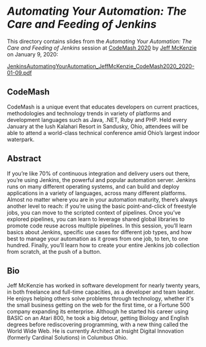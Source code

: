 # *Automating Your Automation: The Care and Feeding of Jenkins*
This directory contains slides from the *Automating Your Automation: The Care and Feeding of Jenkins* session at [CodeMash 2020](http://www.codemash.org/) by [Jeff McKenzie](http://www.codemash.org/speaker-details/?id=b912632d-9770-4a0c-a028-9ec5c9a2e023) on January 9, 2020:

[JenkinsAutomatingYourAutomation_JeffMcKenzie_CodeMash2020_2020-01-09.pdf](https://github.com/mcknz/CodeMash-2020/JenkinsAutomatingYourAutomation/JenkinsAutomatingYourAutomation_JeffMcKenzie_CodeMash2020_2020-01-09.pdf)

## CodeMash
CodeMash is a unique event that educates developers on current practices, methodologies and technology trends in variety of platforms and development languages such as Java, .NET, Ruby and PHP. Held every January at the lush Kalahari Resort in Sandusky, Ohio, attendees will be able to attend a world-class technical conference amid Ohio’s largest indoor waterpark.

## Abstract
If you’re like 70% of continuous integration and delivery users out there, you’re using Jenkins, the powerful and popular automation server. Jenkins runs on many different operating systems, and can build and deploy applications in a variety of languages, across many different platforms. Almost no matter where you are in your automation maturity, there’s always another level to reach: if you’re using the basic point-and-click of freestyle jobs, you can move to the scripted context of pipelines. Once you’ve explored pipelines, you can learn to leverage shared global libraries to promote code reuse across multiple pipelines. In this session, you’ll learn basics about Jenkins, specific use cases for different job types, and how best to manage your automation as it grows from one job, to ten, to one hundred. Finally, you’ll learn how to create your entire Jenkins job collection from scratch, at the push of a button.

## Bio
Jeff McKenzie has worked in software development for nearly twenty years, in both freelance and full-time capacities, as a developer and team leader. He enjoys helping others solve problems through technology, whether it's the small business getting on the web for the first time, or a Fortune 500 company expanding its enterprise. Although he started his career using BASIC on an Atari 800, he took a big detour, getting Biology and English degrees before rediscovering programming, with a new thing called the World Wide Web. He is currently Architect at Insight Digital Innovation (formerly Cardinal Solutions) in Columbus Ohio.